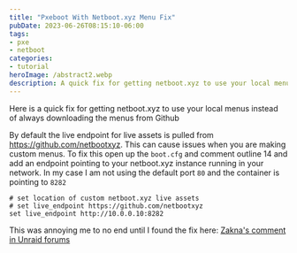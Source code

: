 ```yaml
---
title: "Pxeboot With Netboot.xyz Menu Fix"
pubDate: 2023-06-26T08:15:10-06:00
tags:
- pxe
- netboot
categories:
- tutorial
heroImage: /abstract2.webp
description: A quick fix for getting netboot.xyz to use your local menus instead of always downloading the menus from Github
---
```


Here is a quick fix for getting netboot.xyz to use your local menus instead of always downloading the menus from Github

By default the live endpoint for live assets is pulled from https://github.com/netbootxyz. This can cause issues when you are making custom menus. To fix this open up the `boot.cfg` and comment outline 14 and add an endpoint pointing to your netboot.xyz instance running in your network. In my case I am not using the default port `80` and the container is pointing to `8282`

```shell
# set location of custom netboot.xyz live assets
# set live_endpoint https://github.com/netbootxyz
set live_endpoint http://10.0.0.10:8282
```

This was annoying me to no end until I found the fix here: [Zakna's comment in Unraid forums](https://forums.unraid.net/topic/84722-support-linuxserverio-netbootxyz/?do=findComment&comment=858551)

